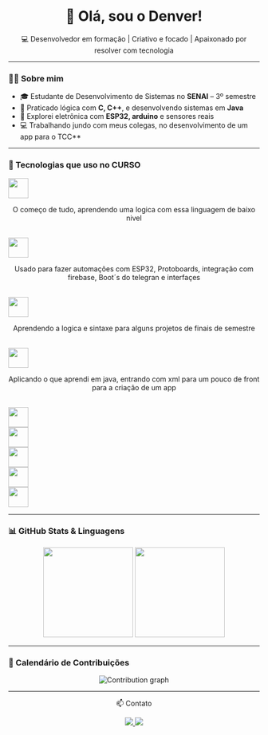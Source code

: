 <h1 align="center">👋 Olá, sou o Denver!</h1>
<p align="center">💻 Desenvolvedor em formação | Criativo e focado | Apaixonado por resolver com tecnologia</p>

---

### 👨‍🎓 Sobre mim

- 🎓 Estudante de Desenvolvimento de Sistemas no **SENAI** – 3º semestre  
- 🔧 Praticado lógica com **C, C++**, e desenvolvendo sistemas em **Java**
- 🧠 Explorei eletrônica com **ESP32, arduino** e sensores reais
- 💻 Trabalhando jundo com meus colegas, no desenvolvimento de um app para o TCC**

---

### 🚀 Tecnologias que uso no **CURSO**

<p>
  <img src="https://cdn.jsdelivr.net/gh/devicons/devicon/icons/c/c-original.svg" width="40"/> <p align="center"> O começo de tudo, aprendendo uma logica com essa linguagem de baixo nivel</p>
  <br>
   <img src="https://cdn.jsdelivr.net/gh/devicons/devicon/icons/cplusplus/cplusplus-original.svg" width="40"/> <p align="center"> Usado para fazer automações com ESP32, Protoboards, integração com firebase, Boot´s do telegran e interfaçes</p>
  <br>
  <img src="https://cdn.jsdelivr.net/gh/devicons/devicon/icons/java/java-original.svg" width="40"/> <p align="center"> Aprendendo a logica e sintaxe para alguns projetos de finais de semestre</p>
  <br>
  <img src="https://cdn.jsdelivr.net/gh/devicons/devicon/icons/androidstudio/androidstudio-original.svg" width="40"/> <p align="center"> Aplicando o que aprendi em java, entrando com xml para um pouco de front para a criação de um app</p>
  <br>
  <img src="https://cdn.jsdelivr.net/gh/devicons/devicon/icons/mysql/mysql-original.svg" width="40"/>
  <br>
  <img src="https://cdn.jsdelivr.net/gh/devicons/devicon/icons/arduino/arduino-original.svg" width="40"/>
  <br>
  <img src="https://cdn.jsdelivr.net/gh/devicons/devicon/icons/git/git-original.svg" width="40"/>
  <br>
  <img src="https://cdn.jsdelivr.net/gh/devicons/devicon/icons/github/github-original.svg" width="40"/>
  <br>
  <img src="https://cdn.jsdelivr.net/gh/devicons/devicon/icons/vscode/vscode-original.svg" width="40"/>
</p>

---

### 📊 GitHub Stats & Linguagens

<p align="center">
  <img height="180em" src="https://github-readme-stats.vercel.app/api?username=Denvx&show_icons=true&theme=dark&hide_title=true&hide_border=true&icon_color=0000ff&text_color=ffffff&bg_color=000000&cache_seconds=1800&dummy=1"/>
  <img height="180em" src="https://github-readme-stats.vercel.app/api/top-langs/?username=Denvx&layout=compact&theme=dark&hide_border=true&icon_color=0000ff&text_color=ffffff&bg_color=000000&langs_count=10&cache_seconds=1800"/>
</p>

---

### 📅 Calendário de Contribuições

<p align="center">
  <img src="https://github-readme-activity-graph.vercel.app/graph?username=Denvx&theme=github-compact&area=true&hide_border=true&line=0000ff&point=0000ff&color=ffffff" alt="Contribution graph"/>
</p>

---


<p align="center"> 📫 Contato </p>


<p align="center">
  <a href="mailto:denver.o.dev@gmail.com">
    <img src="https://img.shields.io/badge/Email-D14836?style=for-the-badge&logo=gmail&logoColor=white"/>
  </a>
  <a href="https://github.com/Denvx">
    <img src="https://img.shields.io/badge/GitHub-100000?style=for-the-badge&logo=github&logoColor=white"/>
  </a>
</p>
